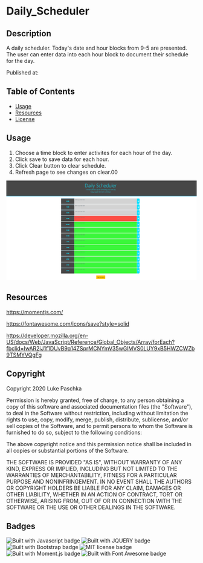 # Daily_Scheduler

## Description 

A daily scheduler. Today's date and hour blocks from 9-5 are presented. The user can enter data into each hour block to document their schedule for the day.

Published at: 

## Table of Contents

* [Usage](#usage)
* [Resources](#resources)
* [License](#license)


## Usage 

1. Choose a time block to enter activites for each hour of the day.
2. Click save to save data for each hour.
3. Click Clear button to clear schedule.
4. Refresh page to see changes on clear.00

![Screenshot of schedule](./assets/Daily_Scheduler.png)


## Resources

https://momentjs.com/

https://fontawesome.com/icons/save?style=solid

https://developer.mozilla.org/en-US/docs/Web/JavaScript/Reference/Global_Objects/Array/forEach?fbclid=IwAR2iJ1f1DUvB9q14ZSprMCNYmV35wGlMVS0LUY9xB5HWZCWZb9TSMYVQgFg <br>


## Copyright

Copyright 2020 Luke Paschka

Permission is hereby granted, free of charge, to any person obtaining a copy of this software and associated documentation files (the "Software"), to deal in the Software without restriction, including without limitation the rights to use, copy, modify, merge, publish, distribute, sublicense, and/or sell copies of the Software, and to permit persons to whom the Software is furnished to do so, subject to the following conditions:

The above copyright notice and this permission notice shall be included in all copies or substantial portions of the Software.

THE SOFTWARE IS PROVIDED "AS IS", WITHOUT WARRANTY OF ANY KIND, EXPRESS OR IMPLIED, INCLUDING BUT NOT LIMITED TO THE WARRANTIES OF MERCHANTABILITY, FITNESS FOR A PARTICULAR PURPOSE AND NONINFRINGEMENT. IN NO EVENT SHALL THE AUTHORS OR COPYRIGHT HOLDERS BE LIABLE FOR ANY CLAIM, DAMAGES OR OTHER LIABILITY, WHETHER IN AN ACTION OF CONTRACT, TORT OR OTHERWISE, ARISING FROM, OUT OF OR IN CONNECTION WITH THE SOFTWARE OR THE USE OR OTHER DEALINGS IN THE SOFTWARE.

## Badges

![Built with Javascript badge](https://img.shields.io/badge/Built_with-Javascript-green)
![Built with JQUERY badge](https://img.shields.io/badge/Built_with-jQuery-orange)
![Built with Bootstrap badge](https://img.shields.io/badge/Built_with-Bootstrap-red)
![MIT license badge](https://img.shields.io/badge/License-MIT-blue)
![Built with Moment.js badge](https://img.shields.io/badge/Built_with-Moment.js-yellow)
![Built with Font Awesome badge](https://img.shields.io/badge/Built_with-Font_Awesome-purple)